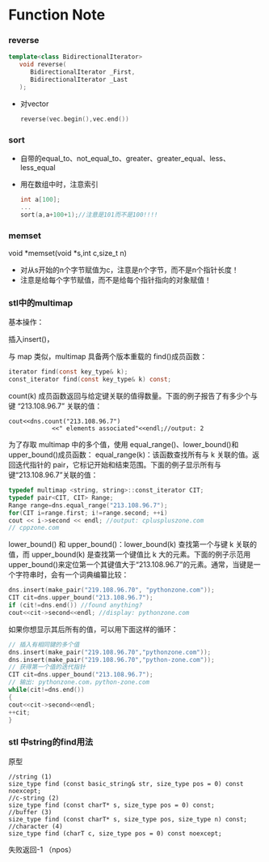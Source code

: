 # Function Note

### reverse

```c++
template<class BidirectionalIterator>
   void reverse(
      BidirectionalIterator _First, 
      BidirectionalIterator _Last
   );
```



- 对vector

  ```c++
  reverse(vec.begin(),vec.end())
  ```


### sort

- 自带的equal_to<Type>、not_equal_to<Type>、greater<Type>、greater_equal<Type>、less<Type>、less_equal<Type>

- 用在数组中时，注意索引

  ```c
  int a[100];
  ...
  sort(a,a+100+1);//注意是101而不是100!!!!
  ```

### memset

void *memset(void *s,int c,size_t n)

- 对从s开始的n个字节赋值为c，注意是n个字节，而不是n个指针长度！
- 注意是给每个字节赋值，而不是给每个指针指向的对象赋值！



### stl中的multimap

基本操作：

插入insert()，

与 map 类似，multimap 具备两个版本重载的 find()成员函数：

```c
iterator find(const key_type& k);
const_iterator find(const key_type& k) const;
```

count(k) 成员函数返回与给定键关联的值得数量。下面的例子报告了有多少个与键 “213.108.96.7” 关联的值：

```
cout<<dns.count("213.108.96.7") 
            <<" elements associated"<<endl;//output: 2
```

为了存取 multimap 中的多个值，使用 equal_range()、lower_bound()和 upper_bound()成员函数：
equal_range(k)：该函数查找所有与 k 关联的值。返回迭代指针的 pair，它标记开始和结束范围。下面的例子显示所有与键“213.108.96.7”关联的值：

```c
typedef multimap <string, string>::const_iterator CIT;
typedef pair<CIT, CIT> Range;
Range range=dns.equal_range("213.108.96.7");
for(CIT i=range.first; i!=range.second; ++i)
cout << i->second << endl; //output: cpluspluszone.com
// cppzone.com
```

lower_bound() 和 upper_bound()：lower_bound(k) 查找第一个与键 k 关联的值，而 upper_bound(k) 是查找第一个键值比 k 大的元素。下面的例子示范用 upper_bound()来定位第一个其键值大于“213.108.96.7”的元素。通常，当键是一个字符串时，会有一个词典编纂比较：

```c
dns.insert(make_pair("219.108.96.70", "pythonzone.com"));
CIT cit=dns.upper_bound("213.108.96.7");
if (cit!=dns.end()) //found anything?
cout<<cit->second<<endl; //display: pythonzone.com
```

如果你想显示其后所有的值，可以用下面这样的循环：

```c
// 插入有相同键的多个值
dns.insert(make_pair("219.108.96.70","pythonzone.com"));
dns.insert(make_pair("219.108.96.70","python-zone.com"));
// 获得第一个值的迭代指针
CIT cit=dns.upper_bound("213.108.96.7");
// 输出: pythonzone.com，python-zone.com
while(cit!=dns.end())
{
cout<<cit->second<<endl;
++cit;
}
```

### stl 中string的find用法
原型
```
//string (1)
size_type find (const basic_string& str, size_type pos = 0) const noexcept;
//c-string (2)
size_type find (const charT* s, size_type pos = 0) const;
//buffer (3)
size_type find (const charT* s, size_type pos, size_type n) const;
//character (4)
size_type find (charT c, size_type pos = 0) const noexcept;
```
失败返回-1 （npos）